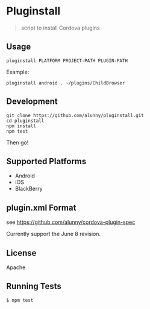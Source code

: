 # Pluginstall

> script to install Cordova plugins

## Usage

    pluginstall PLATFORM PROJECT-PATH PLUGIN-PATH

Example:

    pluginstall android . ~/plugins/ChildBrowser

## Development

    git clone https://github.com/alunny/pluginstall.git
    cd pluginstall
    npm install
    npm test

Then go!

## Supported Platforms

* Android
* iOS
* BlackBerry

## plugin.xml Format

see https://github.com/alunny/cordova-plugin-spec

Currently support the June 8 revision.

## License

Apache

## Running Tests

    $ npm test
